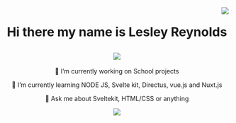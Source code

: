 <img align="right" src="https://visitor-badge.laobi.icu/badge?page_id=OniWithTheHoodie.OniWithTheHoodie" />
<h1 align="center">Hi there my name is Lesley Reynolds</h1> 

<h2 align="center">
<img src="https://readme-typing-svg.demolab.com?font=Fira+Code&pause=1000&width=435&lines=A+passionate+front+end+developer;" />
</h2>

<div align="center">
  🔭 I’m currently working on School projects
  
  🌱 I’m currently learning NODE JS, Svelte kit, Directus, vue.js and Nuxt.js

  💬 Ask me about Sveltekit, HTML/CSS or anything 

  <a href="mailto:lesley.reynolds92@gmail.com">
    <img src="https://img.shields.io/badge/Gmail-D14836?style=for-the-badge&logo=gmail&logoColor=white" />
  </a>
  <a href="https://www.linkedin.com/feed/"
    <img src="https://img.shields.io/badge/LinkedIn-0077B5?style=for-the-badge&logo=linkedin&logoColor=white" />
  </a>
</div>
